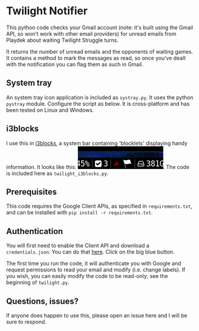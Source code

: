 # Twilight Notifier

This python code checks your Gmail account (note: it's built using the Gmail API, so won't work with other email providers) for unread emails from Playdek about waiting Twilight Struggle turns.

It returns the number of unread emails and the opponents of waiting games. It contains a method to mark the messages as read, so once you've dealt with the notification you can flag them as such in Gmail.

## System tray

An system tray icon application is included as `systray.py`. It uses the python `pystray` module. Configure the script as below. It is cross-platform and has been tested on Linux and Windows.

## i3blocks

I use this in [i3blocks](https://github.com/vivien/i3blocks), a system bar containing 'blocklets' displaying handy information. It looks like this: ![i3blocks icon](example.png). The code is included here as `twilight_i3blocks.py`.

## Prerequisites

This code requires the Google Client APIs, as specified in `requirements.txt`, and can be installed with `pip install -r requirements.txt`.

## Authentication

You will first need to enable the Client API and download a `credentials.json`: You can do that [here](https://developers.google.com/gmail/api/quickstart/python). Click on the big blue button.

The first time you run the code, it will authenticate you with Google and request permissions to read your email and modify (i.e. change labels). If you wish, you can easily modify the code to be read-only; see the beginning of `twilight.py`. 

## Questions, issues?

If anyone does happen to use this, please open an issue here and I will be sure to respond.
